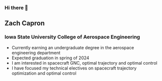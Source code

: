 ### Hi there 👋

<!--
**zcapron/zcapron** is a ✨ _special_ ✨ repository because its `README.md` (this file) appears on your GitHub profile.

Here are some ideas to get you started:

- 🔭 I’m currently working on ...
- 🌱 I’m currently learning ...
- 👯 I’m looking to collaborate on ...
- 🤔 I’m looking for help with ...
- 💬 Ask me about ...
- 📫 How to reach me: ...
- 😄 Pronouns: ...
- ⚡ Fun fact: ...
-->

## Zach Capron 
### Iowa State University College of Aerospace Engineering
- Currently earning an undergraduate degree in the aerospace engineering department
- Expected graduation in spring of 2024
- I am interested in spacecraft GNC, optimal trajectory and optimal control
- I have focused my technical electives on spacecraft trajectory optimization and optimal control

